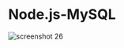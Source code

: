 # Node.js-MySQL

![screenshot 26](https://user-images.githubusercontent.com/34943428/39375424-49f26838-4a1c-11e8-994a-2af978b22e25.png)
